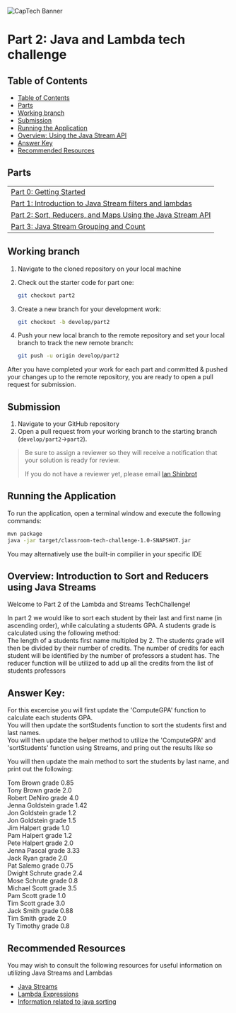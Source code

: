 ![CapTech Banner](https://github.com/captechconsulting/springboot-techchallenge/blob/part0/src/main/resources/images/CaptechLogo.png)

# Part 2: Java and Lambda tech challenge


## Table of Contents

- [Table of Contents](#table-of-contents)
- [Parts](#parts)
- [Working branch](#working-branch)
- [Submission](#submission)
- [Running the Application](#running-the-application)
- [Overview: Using the Java Stream API](#Using-the-Java-Stream-filter-API)
- [Answer Key](#answer-key)
- [Recommended Resources](#recommended-resources)


## Parts

|                                                                                                |
| :--------------------------------------------------------------------------------------------- |
| [Part 0: Getting Started](../../tree/part0)                                                    |
| [Part 1: Introduction to  Java Stream filters and lambdas](../../tree/part1)                    |
| [Part 2: Sort, Reducers, and Maps Using the Java Stream API](#part-2-Java-Stream-Sort)     |
| [Part 3: Java Stream Grouping and Count](../../tree/part3) |

## Working branch

1. Navigate to the cloned repository on your local machine
1. Check out the starter code for part one:

    ```bash
    git checkout part2
    ```

1. Create a new branch for your development work:

    ```bash
    git checkout -b develop/part2
    ```

1. Push your new local branch to the remote repository and set your local branch to track the new remote branch:

    ```bash
    git push -u origin develop/part2
    ```

After you have completed your work for each part and committed & pushed your changes up to the remote repository, you
are ready to open a pull request for submission.

## Submission

1. Navigate to your GitHub repository
1. Open a pull request from your working branch to the starting branch (`develop/part2`&rarr;`part2`).

> Be sure to assign a reviewer so they will receive a notification that your solution is ready for review.
>
> If you do not have a reviewer yet, please email [Ian Shinbrot](mailto:ishinbrot@captechconsulting.com)


## Running the Application

To run the application, open a terminal window and execute the following commands:

```bash
mvn package
java -jar target/classroom-tech-challenge-1.0-SNAPSHOT.jar
```
You may alternatively use the built-in compilier in your specific IDE


## Overview: Introduction to Sort and Reducers using Java Streams
Welcome to Part 2 of the Lambda and Streams TechChallenge!

In part 2 we would like to sort each student by their last and first name (in ascending order), while calculating a students GPA.
A students grade is calculated using the following method: <br/>
The length of a students first name multipled by 2. 
The students grade will then be divided by their number of credits. The number of credits for each student will be identified by the number of professors a student has.
The reducer function will be utilized to add up all the credits from the list of students professors

## Answer Key:
For this excercise you will first update the 'ComputeGPA' function to calculate each students GPA. <br/>
You will then update the sortStudents function to sort the students first and last names. <br/>
You will then update the helper method to utilize the 'ComputeGPA' and 'sortStudents' function using Streams, and pring out the results like so

You will then update the main method to sort the students by last name, and print out the following:

Tom Brown grade 0.85 <br/>
Tony Brown grade 2.0 <br/>
Robert DeNiro grade 4.0 <br/>
Jenna Goldstein grade 1.42 <br/>
Jon Goldstein grade 1.2 <br/>
Jon Goldstein grade 1.5 <br/>
Jim Halpert grade 1.0 <br/>
Pam Halpert grade 1.2 <br/>
Pete Halpert grade 2.0 <br/>
Jenna Pascal grade 3.33 <br/>
Jack Ryan grade 2.0 <br/>
Pat Salemo grade 0.75 <br/>
Dwight Schrute grade 2.4 <br/>
Mose Schrute grade 0.8 <br/>
Michael Scott grade 3.5 <br/>
Pam Scott grade 1.0 <br/>
Tim Scott grade 3.0 <br/>
Jack Smith grade 0.88 <br/>
Tim Smith grade 2.0 <br/>
Ty Timothy grade 0.8 <br/>

## Recommended Resources

You may wish to consult the following resources for useful information on utilizing Java Streams and Lambdas

- [Java Streams](https://stackify.com/streams-guide-java-8/)
- [Lambda Expressions](https://www.geeksforgeeks.org/lambda-expressions-java-8/)
- [Information related to java sorting](https://howtodoinjava.com/java8/stream-sorted-method/)